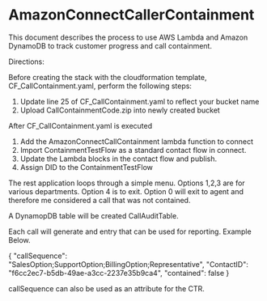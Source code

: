 # AmazonConnectCallerContainment
This document describes the process to use AWS Lambda and Amazon DynamoDB to track customer progress and call containment.

Directions:

Before creating the stack with the cloudformation template, CF_CallContainment.yaml, perform the following steps:
1. Update line 25 of CF_CallContainment.yaml to reflect your bucket name
2. Upload CallContainmentCode.zip into newly created bucket


After CF_CallContainment.yaml is executed
1. Add the AmazonConnectCallContainment lambda function to connect
2. Import ContainmentTestFlow as a standard contact flow in connect.
3. Update the Lambda blocks in the contact flow and publish.
4. Assign DID to the ContainmentTestFlow

The rest application loops through a simple menu.  Options 1,2,3 are for various departments. Option 4 is to exit.  Option 0 will exit to agent and therefore me considered a call that was not contained.

A DynamopDB table will be created CallAuditTable.

Each call will generate and entry that can be used for reporting. Example Below.

{
  "callSequence": "SalesOption;SupportOption;BillingOption;Representative",
  "ContactID": "f6cc2ec7-b5db-49ae-a3cc-2237e35b9ca4",
  "contained": false
}

callSequence can also be used as an attribute for the CTR.
